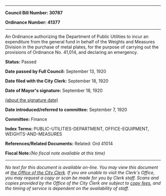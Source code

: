 

********

**Council Bill Number: 30787**
   
**Ordinance Number: 41377**
********

 An Ordinance authorizing the Department of Public Utilities to incur an expenditure from the general fund in behalf of the Weights and Measures Division in the purchase of metal plates, for the purpose of carrying out the provisions of Ordinance No. 41,014, and declaring an emergency.

**Status:** Passed
   
**Date passed by Full Council:** September 13, 1920
   
**Date filed with the City Clerk:** September 18, 1920
   
**Date of Mayor's signature:** September 18, 1920
   
[(about the signature date)](/~public/approvaldate.htm)
   
   
   
**Date introduced/referred to committee:** September 7, 1920
   
**Committee:** Finance
   
   
**Index Terms:** PUBLIC-UTILITIES-DEPARTMENT, OFFICE-EQUIPMENT, WEIGHTS-AND-MEASURES

**References/Related Documents:** Related: Ord 41014

**Fiscal Note:**_(No fiscal note available at this time)_
********

_No text for this document is available on-line. You may view this document at [the Office of the City Clerk](http://www.seattle.gov/leg/clerk/contactUs.htm). If you are unable to visit the Clerk's Office, you may request a copy or scan be made for you by Clerk staff. Scans and copies provided by the Office of the City Clerk are subject to [copy fees](http://clerk.seattle.gov/~public/clerkfees.htm), and the timing of service is dependent on the availability of staff._

